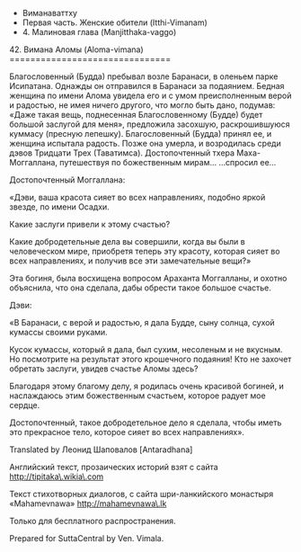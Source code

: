 









* Виманаваттху
* Первая часть\. Женские обители \(Itthi\-Vimanam\)
* 4\. Малиновая глава \(Manjitthaka\-vaggo\)


42\. Вимана Аломы \(Aloma\-vimana\)
\=\=\=\=\=\=\=\=\=\=\=\=\=\=\=\=\=\=\=\=\=\=\=\=\=\=\=\=\=\=\=



Благословенный \(Будда\) пребывал возле Баранаси, в оленьем парке Исипатана\. Однажды он отправился в Баранаси за подаянием\. Бедная женщина по имени Алома увидела его и с умом преисполненным верой и радостью, не имея ничего другого, что могло быть дано, подумав: «Даже такая вещь, поднесенная Благословенному \(Будде\) будет большой заслугой для меня», предложила засохшую, раскрошившуюся куммасу \(пресную лепешку\)\. Благословенный \(Будда\) принял ее, и женщина испытала радость\. Позже она умерла, и возродилась среди дэвов Тридцати Трех \(Таватимса\)\. Достопочтенный тхера Маха\-Моггаллана, путешествуя по божественным мирам… …спросил ее…


Достопочтенный Моггаллана:


«Дэви, ваша красота сияет во всех направлениях, подобно яркой звезде, по имени Осадхи\.


Какие заслуги привели к этому счастью?


Какие добродетельные дела вы совершили, когда вы были в человеческом мире, приобретя теперь эту красоту, которая сияет во всех направлениях, и получив все эти замечательные вещи?»


Эта богиня, была восхищена вопросом Араханта Моггалланы, и охотно объяснила, что она сделала, дабы обрести такое большое счастье\.


Дэви:


«В Баранаси, с верой и радостью, я дала Будде, сыну солнца, сухой кумассы своими руками\.


Кусок кумассы, который я дала, был сухим, несоленым и не вкусным\. Но посмотрите на результат этого крошечного подаяния\! Кто не захочет обретать заслуги, увидев счастье Аломы здесь?


Благодаря этому благому делу, я родилась очень красивой богиней, и наслаждаюсь этим божественным счастьем, которое радует мое сердце\.


Достопочтенный, такое добродетельное дело я сделала, чтобы иметь это прекрасное тело, которое сияет во всех направлениях»\.



Translated by Леонид Шаповалов \[Antaradhana\]


Английский текст, прозаических историй взят с сайта <http://tipitaka\.wikia\.com>


Текст стихотворных диалогов, с сайта шри\-ланкийского монастыря «Mahamevnawa» <http://mahamevnawa\.lk>


Только для бесплатного распространения\.


Prepared for SuttaCentral by Ven\. Vimala\.






